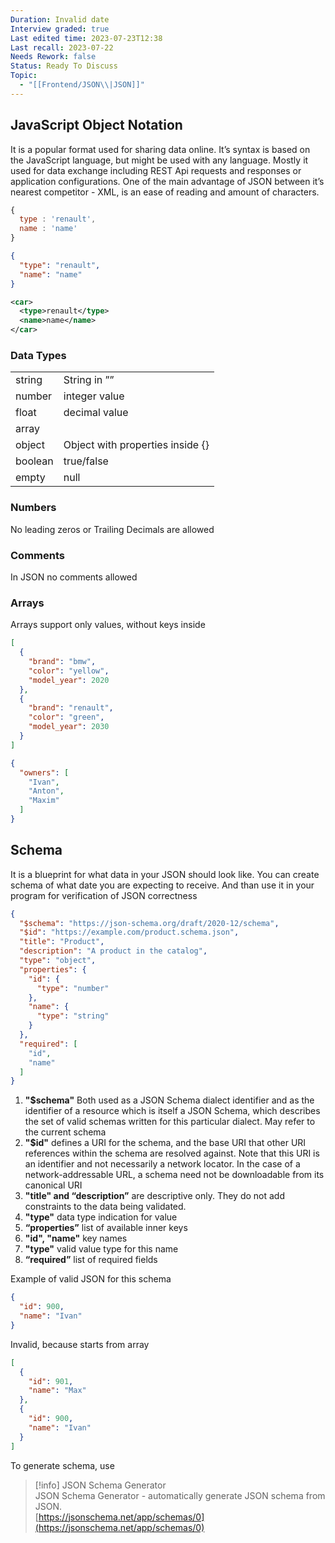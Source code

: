 ```yaml
---
Duration: Invalid date
Interview graded: true
Last edited time: 2023-07-23T12:38
Last recall: 2023-07-22
Needs Rework: false
Status: Ready To Discuss
Topic:
  - "[[Frontend/JSON\\|JSON]]"
---
```

## JavaScript Object Notation

It is a popular format used for sharing data online. It’s syntax is based on the JavaScript language, but might be used with any language. Mostly it used for data exchange including REST Api requests and responses or application configurations. One of the main advantage of JSON between it’s nearest competitor - XML, is an ease of reading and amount of characters.

```JavaScript
{
  type : 'renault',
  name : 'name'
}
```

```JSON
{
  "type": "renault",
  "name": "name"
}
```

```XML
<car>
  <type>renault</type>
  <name>name</name>
</car>
```

### Data Types

|   |   |
|---|---|
|string|String in ””|
|number|integer value|
|float|decimal value|
|array||
|object|Object with properties inside {}|
|boolean|true/false|
|empty|null|

### Numbers

No leading zeros or Trailing Decimals are allowed

### Comments

In JSON no comments allowed

### Arrays

Arrays support only values, without keys inside

```JSON
[
  {
    "brand": "bmw",
    "color": "yellow",
    "model_year": 2020
  },
  {
    "brand": "renault",
    "color": "green",
    "model_year": 2030
  }
]
```

```JSON
{
  "owners": [
    "Ivan",
    "Anton",
    "Maxim"
  ]
}
```

## Schema

It is a blueprint for what data in your JSON should look like. You can create schema of what date you are expecting to receive. And than use it in your program for verification of JSON correctness

  

```JSON
{
  "$schema": "https://json-schema.org/draft/2020-12/schema",
  "$id": "https://example.com/product.schema.json",
  "title": "Product",
  "description": "A product in the catalog",
  "type": "object",
  "properties": {
    "id": {
      "type": "number"
    },
    "name": {
      "type": "string"
    }
  },
  "required": [
    "id",
    "name"
  ]
}
```

1. **"$schema"** Both used as a JSON Schema dialect identifier and as the identifier of a resource which is itself a JSON Schema, which describes the set of valid schemas written for this particular dialect. May refer to the current schema
2. **"$id"** defines a URI for the schema, and the base URI that other URI references within the schema are resolved against. Note that this URI is an identifier and not necessarily a network locator. In the case of a network-addressable URL, a schema need not be downloadable from its canonical URI
3. **"title" and “description”** are descriptive only. They do not add constraints to the data being validated.
4. **"type"** data type indication for value
5. **“properties”** list of available inner keys
6. **"id", "name"** key names
7. **"type"** valid value type for this name
8. **“required”** list of required fields

Example of valid JSON for this schema

```JSON
{
  "id": 900,
  "name": "Ivan"
}
```

Invalid, because starts from array

```JSON
[
  {
    "id": 901,
    "name": "Max"
  },
  {
    "id": 900,
    "name": "Ivan"
  }
]
```

  

To generate schema, use

> [!info] JSON Schema Generator  
> JSON Schema Generator - automatically generate JSON schema from JSON.  
> [https://jsonschema.net/app/schemas/0](https://jsonschema.net/app/schemas/0)